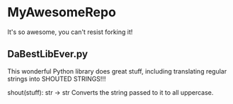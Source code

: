 # MyAwesomeRepo
It's so awesome, you can't resist forking it!

## DaBestLibEver.py
This wonderful Python library does great stuff, including translating regular strings into SHOUTED STRINGS!!!

shout(stuff): str -> str
  Converts the string passed to it to all uppercase.
